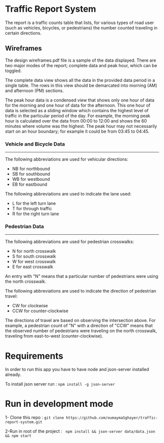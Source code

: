 # Traffic Report System

The report is a traffic counts table that lists, for various types of road user (such as vehicles, bicycles, or pedestrians) the number counted traveling in certain directions.

## Wireframes

The design wireframes.pdf file is a sample of the data displayed. There are two
major modes of the report; complete data and peak hour, which can be toggled.

The complete data view shows all the data in the provided data period in a
single table. The rows in this view should be demarcated into morning (AM) and
afternoon (PM) sections.

The peak hour data is a condensed view that shows only one hour of data for
the morning and one hour of data for the afternoon. This one hour of data is
selected as a sliding window which contains the highest level of traffic in
the particular period of the day. For example, the morning peak hour is
calculated over the data from 00:00 to 12:00 and shows the 60 minutes where
volume was the highest. The peak hour may not necessarily start on an hour
boundary; for example it could be from 03:45 to 04:45.

### Vehicle and Bicycle Data

---

The following abbreviations are used for vehicular directions:

- NB for northbound
- SB for southbound
- WB for westbound
- EB for eastbound

The following abbreviations are used to indicate the lane used:

- L for the left turn lane
- T for through traffic
- R for the right turn lane

### Pedestrian Data

---

The following abbreviations are used for pedestrian crosswalks:

- N for north crosswalk
- S for south crosswalk
- W for west crosswalk
- E for east crosswalk

An entry with "N" means that a particular number of pedestrians were using the
north crosswalk.

The following abbreviations are used to indicate the direction of pedestrian
travel:

- CW for clockwise
- CCW for counter-clockwise

The directions of travel are based on observing the intersection above. For
example, a pedestrian count of "N" with a direction of "CCW" means that the
observed number of pedestrians were traveling on the north crosswalk,
traveling from east-to-west (counter-clockwise).

# Requirements

In order to run this app you have to have node and json-server installed already.

To install json server run : `npm install -g json-server`

# Run in development mode

1- Clone this repo : `git clone https://github.com/oumaymaSghayer/traffic-report-system.git`

2-Run in root of the project : ` npm install && json-server data/data.json && npm start`
